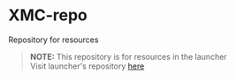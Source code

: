 # XMC-repo
Repository for resources

> **NOTE:** This repository is for resources in the launcher <br />
> Visit launcher's repository [here](https://github.com/XMCLauncher/XMC)
